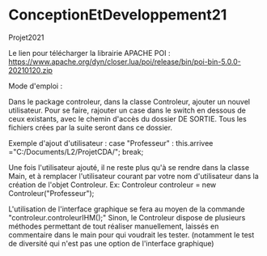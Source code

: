 # ConceptionEtDeveloppement21
Projet2021

Le lien pour télécharger la librairie APACHE POI : https://www.apache.org/dyn/closer.lua/poi/release/bin/poi-bin-5.0.0-20210120.zip

Mode d'emploi :

Dans le package controleur, dans la classe Controleur, ajouter un nouvel utilisateur. Pour se faire, rajouter un case dans le switch en dessous de ceux existants, avec le chemin d'accès du dossier DE SORTIE. Tous les fichiers crées par la suite seront dans ce dossier.

Exemple d'ajout d'utilisateur : 
          case "Professeur" :
                this.arrivee ="C:/Documents/L2/ProjetCDA/";
                break;

Une fois l'utilisateur ajouté, il ne reste plus qu'à se rendre dans la classe Main, et à remplacer l'utilisateur courant par votre nom d'utilisateur dans la création de l'objet Controleur. Ex: Controleur controleur = new Controleur("Professeur");

L'utilisation de l'interface graphique se fera au moyen de la commande "controleur.controleurIHM();"
Sinon, le Controleur dispose de plusieurs méthodes permettant de tout réaliser manuellement, laissés en commentaire dans le main pour qui voudrait les tester. (notamment le test de diversité qui n'est pas une option de l'interface graphique)


